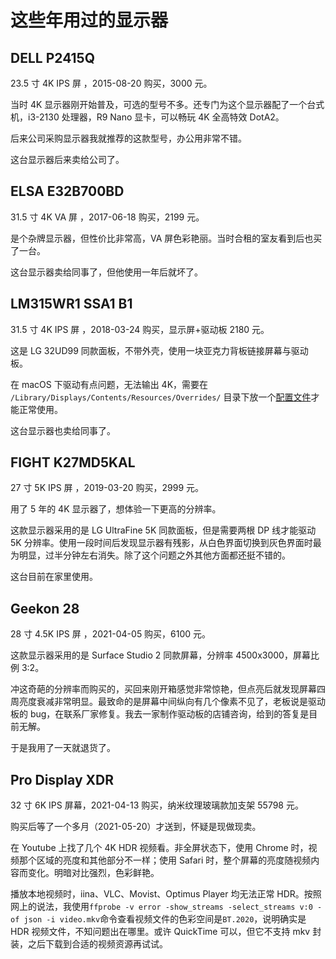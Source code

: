 # 这些年用过的显示器

## DELL P2415Q

23.5 寸 4K IPS 屏 ，2015-08-20 购买，3000 元。

当时 4K 显示器刚开始普及，可选的型号不多。还专门为这个显示器配了一个台式机，i3-2130 处理器，R9 Nano 显卡，可以畅玩 4K 全高特效 DotA2。

后来公司采购显示器我就推荐的这款型号，办公用非常不错。

这台显示器后来卖给公司了。

## ELSA E32B700BD

31.5 寸 4K VA 屏 ，2017-06-18 购买，2199 元。

是个杂牌显示器，但性价比非常高，VA 屏色彩艳丽。当时合租的室友看到后也买了一台。

这台显示器卖给同事了，但他使用一年后就坏了。

## LM315WR1 SSA1 B1

31.5 寸 4K IPS 屏 ，2018-03-24 购买，显示屏+驱动板 2180 元。

这是 LG 32UD99 同款面板，不带外壳，使用一块亚克力背板链接屏幕与驱动板。

在 macOS 下驱动有点问题，无法输出 4K，需要在 `/Library/Displays/Contents/Resources/Overrides/` 目录下放一个[配置文件](https://gist.github.com/renzholy/fee4d3cd85c5b745f5d64fff81099ec7)才能正常使用。

这台显示器也卖给同事了。

## FIGHT K27MD5KAL

27 寸 5K IPS 屏 ，2019-03-20 购买，2999 元。

用了 5 年的 4K 显示器了，想体验一下更高的分辨率。

这款显示器采用的是 LG UltraFine 5K 同款面板，但是需要两根 DP 线才能驱动 5K 分辨率。使用一段时间后发现显示器有残影，从白色界面切换到灰色界面时最为明显，过半分钟左右消失。除了这个问题之外其他方面都还挺不错的。

这台目前在家里使用。

## Geekon 28

28 寸 4.5K IPS 屏 ，2021-04-05 购买，6100 元。

这款显示器采用的是 Surface Studio 2 同款屏幕，分辨率 4500x3000，屏幕比例 3:2。

冲这奇葩的分辨率而购买的，买回来刚开箱感觉非常惊艳，但点亮后就发现屏幕四周亮度衰减非常明显。最致命的是屏幕中间纵向有几个像素不见了，老板说是驱动板的 bug，在联系厂家修复。我去一家制作驱动板的店铺咨询，给到的答复是目前无解。

于是我用了一天就退货了。

## Pro Display XDR

32 寸 6K IPS 屏幕，2021-04-13 购买，纳米纹理玻璃款加支架 55798 元。

购买后等了一个多月（2021-05-20）才送到，怀疑是现做现卖。

在 Youtube 上找了几个 4K HDR 视频看。非全屏状态下，使用 Chrome 时，视频那个区域的亮度和其他部分不一样；使用 Safari 时，整个屏幕的亮度随视频内容而变化。明暗对比强烈，色彩鲜艳。

播放本地视频时，iina、VLC、Movist、Optimus Player 均无法正常 HDR。按照网上的说法，我使用`ffprobe -v error -show_streams -select_streams v:0 -of json -i video.mkv`命令查看视频文件的色彩空间是`BT.2020`，说明确实是 HDR 视频文件，不知问题出在哪里。或许 QuickTime 可以，但它不支持 mkv 封装，之后下载到合适的视频资源再试试。
